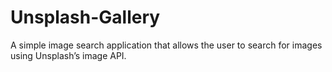 # Unsplash-Gallery
A simple image search application that allows the user to search for images using Unsplash’s image API.
